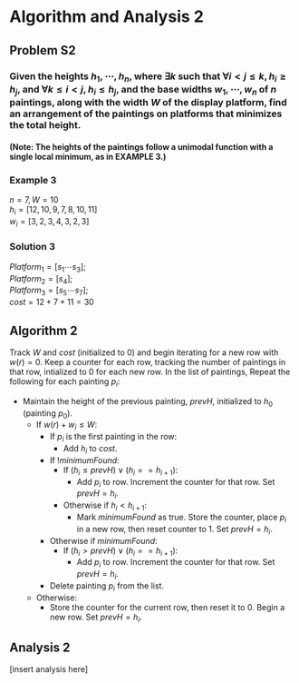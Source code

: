 # Algorithm and Analysis 2

## Problem S2
### Given the heights $h_1, \cdots, h_n$, where $\exists k$ such that $\forall i < j \leq k, h_i \geq h_j$, and $\forall k \leq i < j, h_i \leq h_j$, and the base widths $w_1, \cdots, w_n$ of $n$ paintings, along with the width $W$ of the display platform, find an arrangement of the paintings on platforms that minimizes the total height.
#### (Note: The heights of the paintings follow a unimodal function with a single local minimum, as in EXAMPLE 3.) 

### Example 3
$n = 7, W = 10$\
$h_i = [12, 10, 9, 7, 8, 10, 11]$\
$w_i = [3, 2, 3, 4, 3, 2, 3]$

### Solution 3
$Platform_1 = [s_1 \cdots s_3];$\
$Platform_2 = [s_4];$\
$Platform_3 = [s_5 \cdots s_7];$\
$cost = 12 + 7 + 11 = 30$

## Algorithm 2
Track $W$ and $cost$ (initialized to $0$) and begin iterating for a new row with $w(r) = 0$. Keep a counter for each row, tracking the number of paintings in that row, intialized to $0$ for each new row. In the list of paintings, Repeat the following for each painting $p_i$:
- Maintain the height of the previous painting, $prevH$, initialized to $h_0$ (painting $p_0$). 
    - If $w(r) + w_i \leq W$:
        - If $p_i$ is the first painting in the row:
            - Add $h_i$ to $cost$. 
        - If $!minimumFound$:
            - If $(h_i \leq prevH) \lor (h_i == h_{i+1})$:
                - Add $p_i$ to row. Increment the counter for that row. Set $prevH = h_i$.
            - Otherwise if $h_i < h_{i+1}$:
                - Mark $minimumFound$ as true. Store the counter, place $p_i$ in a new row, then reset counter to $1$. Set $prevH = h_i$.
        - Otherwise if $minimumFound$:
            - If $(h_i > prevH) \lor (h_i == h_{i+1})$:
                - Add $p_i$ to row. Increment the counter for that row. Set $prevH = h_i$.
        - Delete painting $p_i$ from the list.
    - Otherwise:
        - Store the counter for the current row, then reset it to $0$. Begin a new row. Set $prevH = h_i$.

## Analysis 2
[insert analysis here]